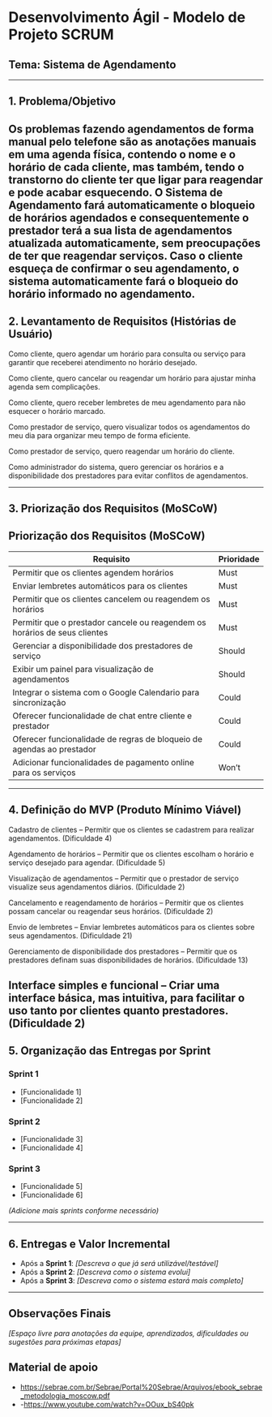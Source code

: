 # Desenvolvimento Ágil - Modelo de Projeto SCRUM

## Tema: Sistema de Agendamento

---

## 1. Problema/Objetivo

Os problemas fazendo agendamentos de forma manual pelo telefone são as anotações manuais em uma agenda física, contendo o nome e o horário de cada cliente, mas também, tendo o transtorno do cliente ter que ligar para reagendar e pode acabar esquecendo. O Sistema de Agendamento fará automaticamente o bloqueio de horários agendados e consequentemente o prestador terá a sua lista de agendamentos atualizada automaticamente, sem preocupações de ter que reagendar serviços. Caso o cliente esqueça de confirmar o seu agendamento, o sistema automaticamente fará o bloqueio do horário informado no agendamento.
---

## 2. Levantamento de Requisitos (Histórias de Usuário)

Como cliente, quero agendar um horário para consulta ou serviço para garantir que receberei atendimento no horário desejado.

Como cliente, quero cancelar ou reagendar um horário para ajustar minha agenda sem complicações.

Como cliente, quero receber lembretes de meu agendamento para não esquecer o horário marcado.

Como prestador de serviço, quero visualizar todos os agendamentos do meu dia para organizar meu tempo de forma eficiente.

Como prestador de serviço, quero reagendar um horário do cliente.

Como administrador do sistema, quero gerenciar os horários e a disponibilidade dos prestadores para evitar conflitos de agendamentos.

---

## 3. Priorização dos Requisitos (MoSCoW)

## Priorização dos Requisitos (MoSCoW)

| Requisito                                                   | Prioridade |
|-------------------------------------------------------------|------------|
| Permitir que os clientes agendem horários                   | Must       |
| Enviar lembretes automáticos para os clientes               | Must       |
| Permitir que os clientes cancelem ou reagendem os horários  | Must       |
| Permitir que o prestador cancele ou reagendem os horários de seus clientes  | Must       |
| Gerenciar a disponibilidade dos prestadores de serviço      | Should     |
| Exibir um painel para visualização de agendamentos | Should     |
| Integrar o sistema com o Google Calendario para sincronização | Could      |
| Oferecer funcionalidade de chat entre cliente e prestador   | Could      |
| Oferecer funcionalidade de regras de bloqueio de agendas ao prestador   | Could      |
| Adicionar funcionalidades de pagamento online para os serviços | Won’t      |

---

## 4. Definição do MVP (Produto Mínimo Viável)

Cadastro de clientes – Permitir que os clientes se cadastrem para realizar agendamentos. (Dificuldade 4)

Agendamento de horários – Permitir que os clientes escolham o horário e serviço desejado para agendar. (Dificuldade 5)

Visualização de agendamentos – Permitir que o prestador de serviço visualize seus agendamentos diários. (Dificuldade 2)

Cancelamento e reagendamento de horários – Permitir que os clientes possam cancelar ou reagendar seus horários. (Dificuldade 2)

Envio de lembretes – Enviar lembretes automáticos para os clientes sobre seus agendamentos. (Dificuldade 21)

Gerenciamento de disponibilidade dos prestadores – Permitir que os prestadores definam suas disponibilidades de horários. (Dificuldade 13)

Interface simples e funcional – Criar uma interface básica, mas intuitiva, para facilitar o uso tanto por clientes quanto prestadores. (Dificuldade 2)
---

## 5. Organização das Entregas por Sprint

### Sprint 1
- [Funcionalidade 1]
- [Funcionalidade 2]

### Sprint 2
- [Funcionalidade 3]
- [Funcionalidade 4]

### Sprint 3
- [Funcionalidade 5]
- [Funcionalidade 6]

*(Adicione mais sprints conforme necessário)*

---

## 6. Entregas e Valor Incremental

- Após a **Sprint 1**: *[Descreva o que já será utilizável/testável]*
- Após a **Sprint 2**: *[Descreva como o sistema evolui]*
- Após a **Sprint 3**: *[Descreva como o sistema estará mais completo]*

---

## Observações Finais

*[Espaço livre para anotações da equipe, aprendizados, dificuldades ou sugestões para próximas etapas]*

## Material de apoio
- https://sebrae.com.br/Sebrae/Portal%20Sebrae/Arquivos/ebook_sebrae_metodologia_moscow.pdf
- -https://www.youtube.com/watch?v=OOux_bS40pk
